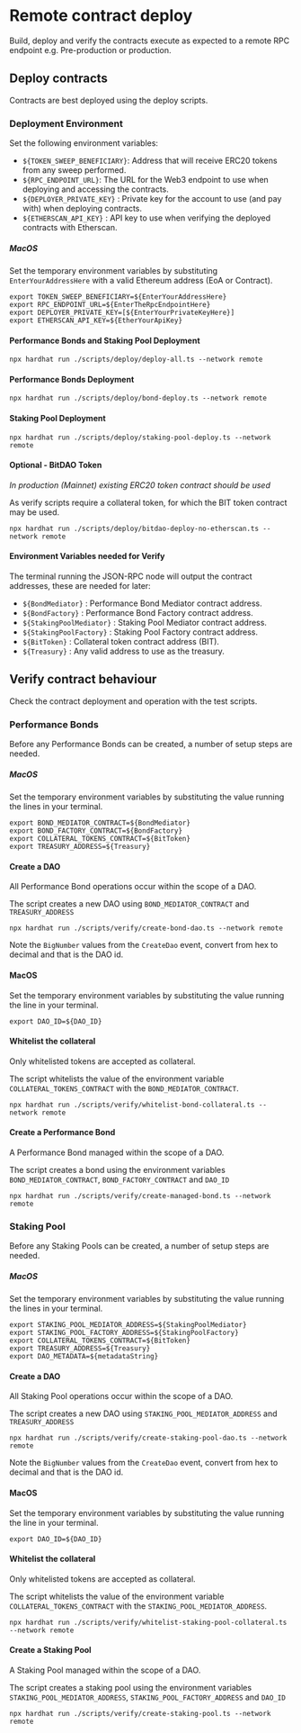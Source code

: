 # Remote contract deploy
Build, deploy and verify the contracts execute as expected to a remote RPC endpoint e.g. Pre-production or production.

## Deploy contracts
Contracts are best deployed using the deploy scripts.

### Deployment Environment
Set the following environment variables:
- `${TOKEN_SWEEP_BENEFICIARY}`: Address that will receive ERC20 tokens from any sweep performed.
- `${RPC_ENDPOINT_URL}`: The URL for the Web3 endpoint to use when deploying and accessing the contracts.
- `${DEPLOYER_PRIVATE_KEY}` : Private key for the account to use (and pay with) when deploying contracts.
- `${ETHERSCAN_API_KEY}` : API key to use when verifying the deployed contracts with Etherscan.

##### MacOS
Set the temporary environment variables by substituting `EnterYourAddressHere` with a valid Ethereum address (EoA or Contract).
```shell
export TOKEN_SWEEP_BENEFICIARY=${EnterYourAddressHere}
export RPC_ENDPOINT_URL=${EnterTheRpcEndpointHere}
export DEPLOYER_PRIVATE_KEY=[${EnterYourPrivateKeyHere}]
export ETHERSCAN_API_KEY=${EtherYourApiKey}
```

#### Performance Bonds and Staking Pool Deployment
```shell
npx hardhat run ./scripts/deploy/deploy-all.ts --network remote
```

#### Performance Bonds Deployment
```shell
npx hardhat run ./scripts/deploy/bond-deploy.ts --network remote
```

#### Staking Pool Deployment
```shell
npx hardhat run ./scripts/deploy/staking-pool-deploy.ts --network remote
```

#### Optional - BitDAO Token
_In production (Mainnet) existing ERC20 token contract should be used_

As verify scripts require a collateral token, for which the BIT token contract may be used.

```shell
npx hardhat run ./scripts/deploy/bitdao-deploy-no-etherscan.ts --network remote
```


#### Environment Variables needed for Verify

The terminal running the JSON-RPC node will output the contract addresses, these are needed for later:
- `${BondMediator}` : Performance Bond Mediator contract address.
- `${BondFactory}` : Performance Bond Factory contract address.
- `${StakingPoolMediator}` : Staking Pool Mediator contract address.
- `${StakingPoolFactory}` : Staking Pool Factory contract address.
- `${BitToken}` : Collateral token contract address (BIT).
- `${Treasury}` : Any valid address to use as the treasury.

## Verify contract behaviour
Check the contract deployment and operation with the test scripts.

### Performance Bonds
Before any Performance Bonds can be created, a number of setup steps are needed.

##### MacOS
Set the temporary environment variables by substituting the value running the lines in your terminal.
```shell
export BOND_MEDIATOR_CONTRACT=${BondMediator}
export BOND_FACTORY_CONTRACT=${BondFactory}
export COLLATERAL_TOKENS_CONTRACT=${BitToken}
export TREASURY_ADDRESS=${Treasury}
```

#### Create a DAO
All Performance Bond operations occur within the scope of a DAO.

The script creates a new DAO using `BOND_MEDIATOR_CONTRACT` and `TREASURY_ADDRESS`
```shell
npx hardhat run ./scripts/verify/create-bond-dao.ts --network remote
```

Note the `BigNumber` values from the `CreateDao` event, convert from hex to decimal and that is the DAO id.

#### MacOS
Set the temporary environment variables by substituting the value running the line in your terminal.
```shell
export DAO_ID=${DAO_ID}
```

#### Whitelist the collateral
Only whitelisted tokens are accepted as collateral.

The script whitelists the value of the environment variable `COLLATERAL_TOKENS_CONTRACT` with the `BOND_MEDIATOR_CONTRACT`.
```shell
npx hardhat run ./scripts/verify/whitelist-bond-collateral.ts --network remote
```

#### Create a Performance Bond
A Performance Bond managed within the scope of a DAO.

The script creates a bond using the environment variables `BOND_MEDIATOR_CONTRACT`, `BOND_FACTORY_CONTRACT` and `DAO_ID`
```shell
npx hardhat run ./scripts/verify/create-managed-bond.ts --network remote
```

### Staking Pool
Before any Staking Pools can be created, a number of setup steps are needed.

##### MacOS
Set the temporary environment variables by substituting the value running the lines in your terminal.
```shell
export STAKING_POOL_MEDIATOR_ADDRESS=${StakingPoolMediator}
export STAKING_POOL_FACTORY_ADDRESS=${StakingPoolFactory}
export COLLATERAL_TOKENS_CONTRACT=${BitToken} 
export TREASURY_ADDRESS=${Treasury}
export DAO_METADATA=${metadataString}
```

#### Create a DAO
All Staking Pool operations occur within the scope of a DAO.

The script creates a new DAO using `STAKING_POOL_MEDIATOR_ADDRESS` and `TREASURY_ADDRESS`
```shell
npx hardhat run ./scripts/verify/create-staking-pool-dao.ts --network remote
```

Note the `BigNumber` values from the `CreateDao` event, convert from hex to decimal and that is the DAO id.

#### MacOS
Set the temporary environment variables by substituting the value running the line in your terminal.
```shell
export DAO_ID=${DAO_ID}
```

#### Whitelist the collateral
Only whitelisted tokens are accepted as collateral.

The script whitelists the value of the environment variable `COLLATERAL_TOKENS_CONTRACT` with the `STAKING_POOL_MEDIATOR_ADDRESS`.
```shell
npx hardhat run ./scripts/verify/whitelist-staking-pool-collateral.ts --network remote
```

#### Create a Staking Pool
A Staking Pool managed within the scope of a DAO.

The script creates a staking pool using the environment variables `STAKING_POOL_MEDIATOR_ADDRESS`, `STAKING_POOL_FACTORY_ADDRESS` and `DAO_ID`
```shell
npx hardhat run ./scripts/verify/create-staking-pool.ts --network remote
```
